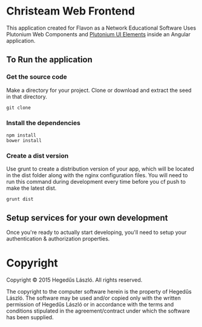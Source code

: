 # Christeam Web Frontend
This application created for Flavon as a Network Educational Software
Uses Plutonium Web Components and <a href="https://github.com/lordoftheflies/plutonium-library-design/" target="_blank">Plutonium UI Elements</a> inside an Angular application.

## To Run the application

### Get the source code
Make a directory for your project.  Clone or download and extract the seed in that directory.
```
git clone
```

### Install the dependencies
```
npm install
bower install
```

### Create a dist version
Use grunt to create a distribution version of your app, which will be located in the dist folder along with the nginx configuration files.  You will need to run this command during development every time before you cf push to make the latest dist.
```
grunt dist
```

## Setup services for your own development
Once you're ready to actually start developing, you'll need to setup your authentication & authorization properties.

# Copyright
Copyright &copy; 2015 Hegedűs László. All rights reserved.

The copyright to the computer software herein is the property of Hegedűs László. The software may be used and/or copied only with the written permission of Hegedűs László or in accordance with the terms and conditions stipulated in the agreement/contract under which the software has been supplied.



